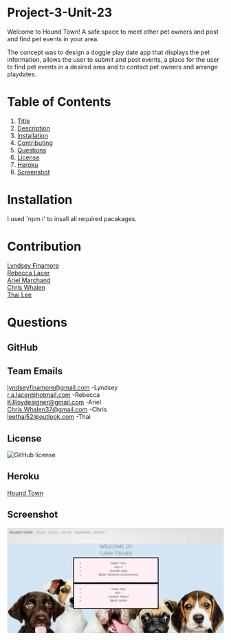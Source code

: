# Project-3-Unit-23

Welcome to Hound Town! A safe space to meet other pet owners and post and find pet events in your area. 

The concept was to design a doggie play date app that displays the pet information, allows the user to submit and  post events, a place for the user to find pet events in a desired area and to contact pet owners and arrange playdates.

# Table of Contents
1. [Title](Title)
2. [Description](#description)
3. [Installation](#installation)
4. [Contributing](#contribution)
5. [Questions](#questions)
6. [License](#license)
7. [Heroku](#Heroku)
8. [Screenshot](#screenshot)
# Installation 
I used 'npm i' to insall all required pacakages.
# Contribution
<a href="https://github.com/Lyndseyfin">Lyndsey Finamore</a>
<br>
<a href="https://github.com/RLacer">Rebecca Lacer</a>
<br>
<a href="https://github.com/killjoyangel">Ariel Marchand</a>
<br>
<a href="https://github.com/CobaltFrostfish">Chris Whalen</a>
<br>
<a href="https://github.com/CoderLeE920">Thai Lee</a>
# Questions
## GitHub 
<a href="https://github.com/killjoyangel/Hound-Town"></a>

## Team Emails
 lyndseyfinamore@gmail.com -Lyndsey
 <br>
 r.a.lacer@hotmail.com -Rebecca
 <br>
 Killjoydesigner@gmail.com -Ariel
 <br>
 Chris.Whalen37@gmail.com -Chris
 <br>
 leethai52@outlook.com -Thai

## License
![GitHub license](https://img.shields.io/badge/license-MIT-brightgreen)
## Heroku
<a href="">Hound Town</a>

## Screenshot
![screenshot](client/public/images/ss.jpg)

